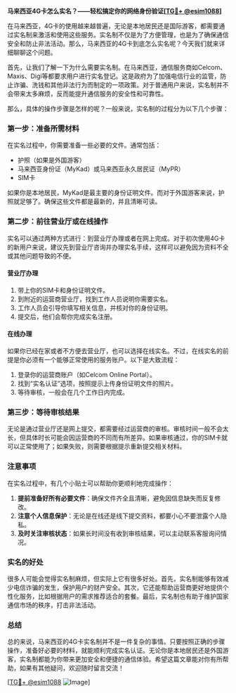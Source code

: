 **马来西亚4G卡怎么实名？——轻松搞定你的网络身份验证[[TG💪+ @esim1088](https://t.me/s/esim1088)]**

在马来西亚，4G卡的使用越来越普遍，无论是本地居民还是国际游客，都需要通过实名制来激活和使用这些服务。实名制不仅是为了方便管理，也是为了确保通信安全和防止非法活动。那么，马来西亚的4G卡到底怎么实名呢？今天我们就来详细聊聊这个问题。

首先，让我们了解一下为什么需要实名制。在马来西亚，通信服务商如Celcom、Maxis、Digi等都要求用户进行实名登记。这是政府为了加强电信行业的监管，防止诈骗、洗钱和其他非法行为而制定的一项政策。对于普通用户来说，实名制并不会带来太多麻烦，反而能提升通信服务的安全性和可靠性。

那么，具体的操作步骤是怎样的呢？一般来说，实名制的过程分为以下几个步骤：

### 第一步：准备所需材料

在实名过程中，你需要准备一些必要的文件。通常包括：
- 护照（如果是外国游客）
- 马来西亚身份证（MyKad）或马来西亚永久居民证（MyPR）
- SIM卡

如果你是本地居民，MyKad是最主要的身份证明文件。而对于外国游客来说，护照就足够了。确保这些文件都是最新的，并且清晰可读。

### 第二步：前往营业厅或在线操作

实名可以通过两种方式进行：到营业厅办理或者在网上完成。对于初次使用4G卡的新用户来说，建议先到营业厅咨询并办理实名手续，这样可以避免因为资料不全或其他问题导致的不便。

#### 营业厅办理
1. 带上你的SIM卡和身份证明文件。
2. 到附近的运营商营业厅，找到工作人员说明你需要实名。
3. 工作人员会引导你填写相关信息，并核对你的身份证明。
4. 提交后，他们会帮你完成实名注册。

#### 在线办理
如果你已经在家或者不方便去营业厅，也可以选择在线实名。不过，在线实名的前提是你必须有一个能够正常使用的服务账户。以下是大致流程：
1. 登录你的运营商账户（如Celcom Online Portal）。
2. 找到“实名认证”选项，按照提示上传身份证明文件的照片。
3. 等待审核，一般会在几个工作日内完成。

### 第三步：等待审核结果

无论是通过营业厅还是网上提交，都需要经过运营商的审核。审核时间一般不会太长，但具体时长可能会因运营商的不同而有所差异。如果审核通过，你的SIM卡就可以正常使用了；如果失败，则需要根据提示重新提交相关材料。

### 注意事项

在实名过程中，有几个小贴士可以帮助你更顺利地完成操作：
1. **提前准备好所有必要文件**：确保文件齐全且清晰，避免因信息缺失而反复修改。
2. **注意个人信息保护**：无论是在线还是线下提交资料，都要小心不要泄露个人隐私。
3. **及时关注审核状态**：如果长时间没有收到审核结果，可以主动联系客服询问情况。

### 实名的好处

很多人可能会觉得实名制麻烦，但实际上它有很多好处。首先，实名制能够有效减少电信诈骗的发生，保护用户的财产安全。其次，它还能帮助运营商更好地提供个性化服务，比如根据用户的需求推荐适合的套餐。最后，实名制也有助于维护国家通信市场的秩序，打击非法活动。

### 总结

总的来说，马来西亚的4G卡实名制并不是一件复杂的事情。只要按照正确的步骤操作，准备好必要的材料，就能顺利完成实名认证。无论你是本地居民还是外国游客，实名制都能为你带来更加安全和便捷的通信体验。希望这篇文章能对你有所帮助，如果有其他疑问，欢迎随时留言交流！

[[TG💪+ @esim1088](https://t.me/s/esim1088) ![Image](https://i.postimg.cc/4NQfJmqS/Snipaste-2025-05-13-00-14-12.png)]